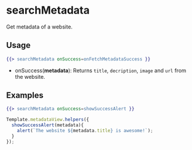# searchMetadata
Get metadata of a website.

## Usage
```handlebars
{{> searchMetadata onSuccess=onFetchMetadataSuccess }}
```

- onSuccess(**metadata**): Returns `title`, `decription`, `image` and `url` from the website.

## Examples

```handlebars
{{> searchMetadata onSuccess=showSuccessAlert }}
```
```js
Template.metadataView.helpers({
  showSuccessAlert(metadata){
    alert(`The website ${metadata.title} is awesome!`);
  }
});
```

